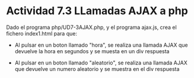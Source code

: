 # Actividad 7.3 LLamadas AJAX a php

Dado el programa php/UD7-3AJAX.php, y el programa ajax.js, crea el fichero index1.html para que:

* Al pulsar en un boton llamado "hora", se realiza una llamada AJAX que devuelve la hora en segundos y se muesta en un div respuesta

* Al pulsar en un boton llamado "aleatorio", se realiza una llamada AJAX que devuelve un numero aleatorio y se muestra en el div respuesta
